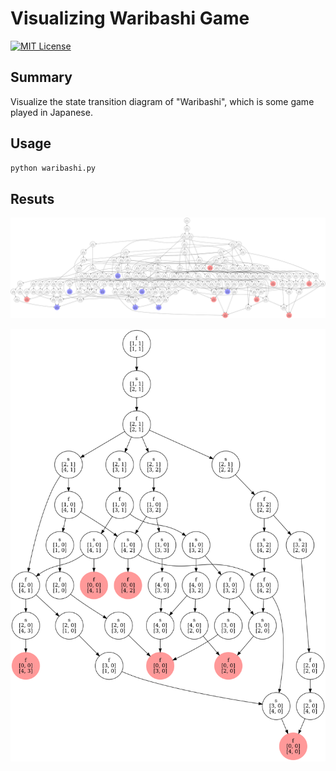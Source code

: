 # Visualizing Waribashi Game

[![MIT License](http://img.shields.io/badge/license-MIT-blue.svg?style=flat)](LICENSE)

## Summary

Visualize the state transition diagram of "Waribashi", which is some game played in Japanese.

## Usage

```sh
python waribashi.py
```

## Resuts

![tree.png](tree.png)

![ptree.png](ptree.png)
